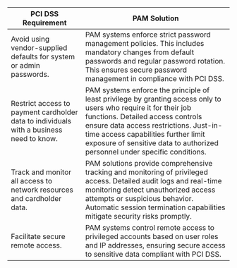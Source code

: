 | PCI DSS Requirement                                                                 | PAM Solution                                                                                                                                                                       |
|-------------------------------------------------------------------------------------|------------------------------------------------------------------------------------------------------------------------------------------------------------------------------------|
| Avoid using vendor-supplied defaults for system or admin passwords.                 | PAM systems enforce strict password management policies. This includes mandatory changes from default passwords and regular password rotation. This ensures secure password management in compliance with PCI DSS. |
| Restrict access to payment cardholder data to individuals with a business need to know. | PAM systems enforce the principle of least privilege by granting access only to users who require it for their job functions. Detailed access controls ensure data access restrictions. Just-in-time access capabilities further limit exposure of sensitive data to authorized personnel under specific conditions. |
| Track and monitor all access to network resources and cardholder data.              | PAM solutions provide comprehensive tracking and monitoring of privileged access. Detailed audit logs and real-time monitoring detect unauthorized access attempts or suspicious behavior. Automatic session termination capabilities mitigate security risks promptly. |
| Facilitate secure remote access.                                                    | PAM systems control remote access to privileged accounts based on user roles and IP addresses, ensuring secure access to sensitive data compliant with PCI DSS.                      |
